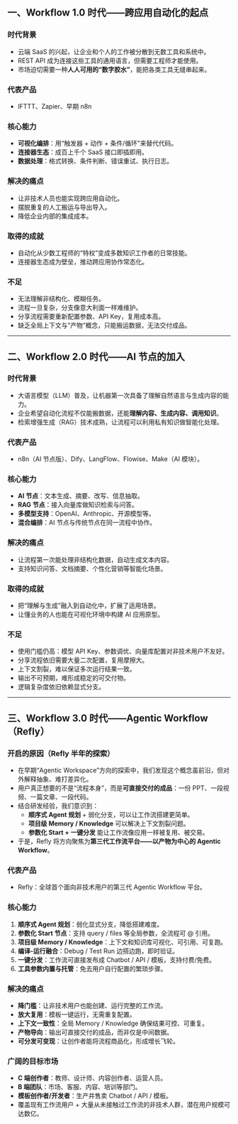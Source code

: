 ## **一、Workflow 1.0 时代——跨应用自动化的起点**

### **时代背景**

- 云端 SaaS 的兴起，让企业和个人的工作被分散到无数工具和系统中。
- REST API 成为连接这些工具的通用语言，但需要工程师才能使用。
- 市场迫切需要一种**人人可用的“数字胶水”**，能把各类工具无缝串起来。

### **代表产品**

- IFTTT、Zapier、早期 n8n

### **核心能力**

- **可视化编排**：用“触发器 + 动作 + 条件/循环”来替代代码。
- **连接器生态**：成百上千个 SaaS 接口即插即用。
- **数据处理**：格式转换、条件判断、错误重试、执行日志。

### **解决的痛点**

- 让非技术人员也能实现跨应用自动化。
- 摆脱重复的人工搬运与导出导入。
- 降低企业内部的集成成本。

### **取得的成就**

- 自动化从少数工程师的“特权”变成多数知识工作者的日常技能。
- 连接器生态成为壁垒，推动跨应用协作常态化。

### **不足**

- 无法理解非结构化、模糊任务。
- 流程一旦复杂，分支像意大利面一样难维护。
- 分享流程需要重新配置参数、API Key，复用成本高。
- 缺乏全局上下文与“产物”概念，只能搬运数据，无法交付成品。

---

## **二、Workflow 2.0 时代——AI 节点的加入**

### **时代背景**

- 大语言模型（LLM）普及，让机器第一次具备了理解自然语言与生成内容的能力。
- 企业希望自动化流程不仅能搬数据，还能**理解内容、生成内容、调用知识**。
- 检索增强生成（RAG）技术成熟，让流程可以利用私有知识做智能化处理。

### **代表产品**

- n8n（AI 节点版）、Dify、LangFlow、Flowise、Make（AI 模块）。

### **核心能力**

- **AI 节点**：文本生成、摘要、改写、信息抽取。
- **RAG 节点**：接入向量库做知识检索与问答。
- **多模型支持**：OpenAI、Anthropic、开源模型等。
- **混合编排**：AI 节点与传统节点在同一流程中协作。

### **解决的痛点**

- 让流程第一次能处理非结构化数据，自动生成文本内容。
- 支持知识问答、文档摘要、个性化营销等智能化场景。

### **取得的成就**

- 把“理解与生成”融入到自动化中，扩展了适用场景。
- 让懂业务的人也能在可视化环境中构建 AI 应用原型。

### **不足**

- 使用门槛仍高：模型 API Key、参数调优、向量库配置对非技术用户不友好。
- 分享流程依旧需要大量二次配置，复用摩擦大。
- 上下文割裂，难以保证多次运行结果一致。
- 输出不可预期，难形成稳定的可交付物。
- 逻辑复杂度依旧依赖显式分支。

---

## **三、Workflow 3.0 时代——Agentic Workflow（Refly）**

### **开启的原因（Refly 半年的探索）**

- 在早期“Agentic Workspace”方向的探索中，我们发现这个概念虽前沿，但对外解释抽象、难打差异化。
- 用户真正想要的不是“流程本身”，而是**可直接交付的成品**：一份 PPT、一段视频、一篇文章、一段代码。
- 结合研发经验，我们意识到：
    - **顺序式 Agent 规划** + 弱化分支，可以让工作流搭建更简单。
    - **项目级 Memory / Knowledge** 可以解决上下文割裂问题。
    - **参数化 Start + 一键分发** 能让工作流像应用一样被复用、被交易。
- 于是，Refly 将方向聚焦为**第三代工作流平台——以产物为中心的 Agentic Workflow**。

### **代表产品**

- Refly：全球首个面向非技术用户的第三代 Agentic Workflow 平台。

### **核心能力**

1. **顺序式 Agent 规划**：弱化显式分支，降低搭建难度。
2. **参数化 Start 节点**：支持 query / files 等全局参数，全流程可 @ 引用。
3. **项目级 Memory / Knowledge**：上下文和知识库可视化、可引用、可复跑。
4. **编译-运行融合**：Debug / Test Run 边搭边跑，即时验证。
5. **一键分发**：工作流可直接发布成 Chatbot / API / 模板，支持付费/免费。
6. **工具参数内置与托管**：免去用户自行配置的繁琐步骤。

### **解决的痛点**

- **降门槛**：让非技术用户也能创建、运行完整的工作流。
- **放大复用**：模板一键运行，无需重复配置。
- **上下文一致性**：全局 Memory / Knowledge 确保结果可控、可重复。
- **产物导向**：输出可直接交付的成品，而非仅是中间数据。
- **可分发可变现**：让创作者能将流程商品化，形成增长飞轮。

### **广阔的目标市场**

- **C 端创作者**：教师、设计师、内容创作者、运营人员。
- **B 端团队**：市场、客服、内容、培训等部门。
- **模板创作者/开发者**：生产并售卖 Chatbot / API / 模板。
- 覆盖现有工作流用户 + 大量从未接触过工作流的非技术人群，潜在用户规模可达数亿。